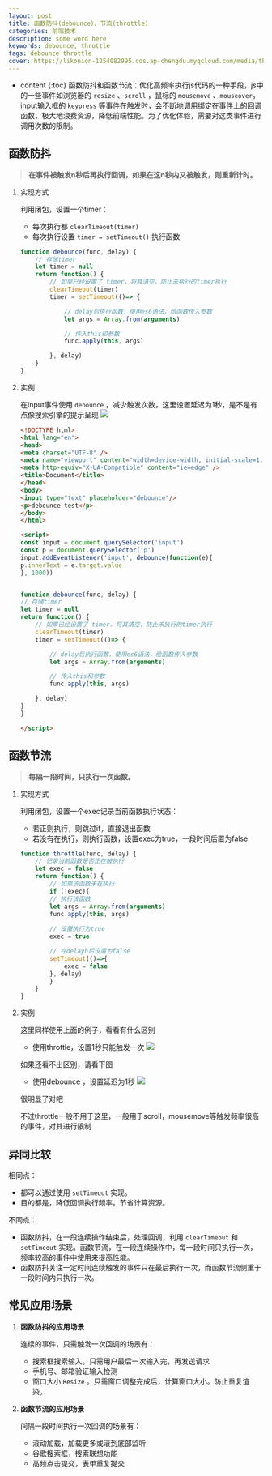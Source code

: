 ```yaml
---
layout: post
title: 函数防抖(debounce)、节流(throttle)
categories: 前端技术
description: some word here
keywords: debounce, throttle
tags: debounce throttle
cover: https://likonion-1254082995.cos.ap-chengdu.myqcloud.com/media/thumb.png
---
```

* content
{:toc}
函数防抖和函数节流：优化高频率执行js代码的一种手段，js中的一些事件如浏览器的 `resize` 、`scroll` ，鼠标的 `mousemove` 、`mouseover`，input输入框的 `keypress` 等事件在触发时，会不断地调用绑定在事件上的回调函数，极大地浪费资源，降低前端性能。为了优化体验，需要对这类事件进行调用次数的限制。

## 函数防抖

>  **在事件被触发n秒后再执行回调，如果在这n秒内又被触发，则重新计时。**

1. 实现方式

    利用闭包，设置一个timer：

    * 每次执行都 `clearTimeout(timer)`
    * 每次执行设置 `timer = setTimeout()` 执行函数
    ```js
    function debounce(func, delay) {
        // 存储timer
        let timer = null
        return function() {
            // 如果已经设置了 timer，将其清空，防止未执行的timer执行
            clearTimeout(timer) 
            timer = setTimeout(()=> {

                // delay后执行函数，使用es6语法，给函数传入参数
                let args = Array.from(arguments)

                // 传入this和参数
                func.apply(this, args)

            }, delay)
        }
    }               
    ```
2. 实例
    
    在input事件使用 `debounce` ，减少触发次数，这里设置延迟为1秒，是不是有点像搜索引擎的提示呈现
    ![](https://likonion-1254082995.cos.ap-chengdu.myqcloud.com/media/GIF.gif)
    ```html
    <!DOCTYPE html>
    <html lang="en">
    <head>
    <meta charset="UTF-8" />
    <meta name="viewport" content="width=device-width, initial-scale=1.0" />
    <meta http-equiv="X-UA-Compatible" content="ie=edge" />
    <title>Document</title>
    </head>
    <body>
    <input type="text" placeholder="debounce"/>
    <p>debounce test</p>
    </body>
    </html>

    <script>
    const input = document.querySelector('input')
    const p = document.querySelector('p')
    input.addEventListener('input', debounce(function(e){
    p.innerText = e.target.value
    }, 1000))


    function debounce(func, delay) {
    // 存储timer
    let timer = null
    return function() {
        // 如果已经设置了 timer，将其清空，防止未执行的timer执行
        clearTimeout(timer) 
        timer = setTimeout(()=> {

            // delay后执行函数，使用es6语法，给函数传入参数
            let args = Array.from(arguments)

            // 传入this和参数
            func.apply(this, args)

        }, delay)
    }
    }

    </script>
    ```

## 函数节流

>  **每隔一段时间，只执行一次函数。**

1. 实现方式

    利用闭包，设置一个exec记录当前函数执行状态：

    * 若正则执行，则跳过if，直接退出函数
    * 若没有在执行，则执行函数，设置exec为true，一段时间后置为false
    ```js
    function throttle(func, delay) {
        // 记录当前函数是否正在被执行
        let exec = false
        return function() {
            // 如果该函数未在执行
            if (!exec){
            // 执行该函数
            let args = Array.from(arguments)
            func.apply(this, args)
            
            // 设置执行为true
            exec = true

            // 在delayh后设置为false
            setTimeout(()=>{
                exec = false
            }, delay)
            }
        }
    }
    ```
2. 实例

    这里同样使用上面的例子，看看有什么区别
    * 使用throttle，设置1秒只能触发一次
    ![](https://likonion-1254082995.cos.ap-chengdu.myqcloud.com/media/GIF-1564489890628.gif)


    如果还看不出区别，请看下图
    * 使用debounce ，设置延迟为1秒
    ![](https://likonion-1254082995.cos.ap-chengdu.myqcloud.com/media/GIF-1564489668561.gif)

    很明显了对吧

    不过throttle一般不用于这里，一般用于scroll，mousemove等触发频率很高的事件，对其进行限制

## 异同比较

相同点：

* 都可以通过使用 `setTimeout` 实现。
* 目的都是，降低回调执行频率。节省计算资源。

不同点：

* 函数防抖，在一段连续操作结束后，处理回调，利用 `clearTimeout` 和 `setTimeout` 实现。函数节流，在一段连续操作中，每一段时间只执行一次，频率较高的事件中使用来提高性能。
* 函数防抖关注一定时间连续触发的事件只在最后执行一次，而函数节流侧重于一段时间内只执行一次。

## 常见应用场景

1. **函数防抖的应用场景**

    连续的事件，只需触发一次回调的场景有：

    * 搜索框搜索输入。只需用户最后一次输入完，再发送请求
    * 手机号、邮箱验证输入检测
    * 窗口大小 `Resize` 。只需窗口调整完成后，计算窗口大小。防止重复渲染。

2. **函数节流的应用场景**

    间隔一段时间执行一次回调的场景有：

    * 滚动加载，加载更多或滚到底部监听
    * 谷歌搜索框，搜索联想功能
    * 高频点击提交，表单重复提交
